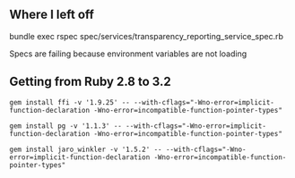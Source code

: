 ## Where I left off

  bundle exec rspec spec/services/transparency_reporting_service_spec.rb

Specs are failing because environment variables are not loading

## Getting from Ruby 2.8 to 3.2

    gem install ffi -v '1.9.25' -- --with-cflags="-Wno-error=implicit-function-declaration -Wno-error=incompatible-function-pointer-types"

    gem install pg -v '1.1.3' -- --with-cflags="-Wno-error=implicit-function-declaration -Wno-error=incompatible-function-pointer-types"

    gem install jaro_winkler -v '1.5.2' -- --with-cflags="-Wno-error=implicit-function-declaration -Wno-error=incompatible-function-pointer-types"
